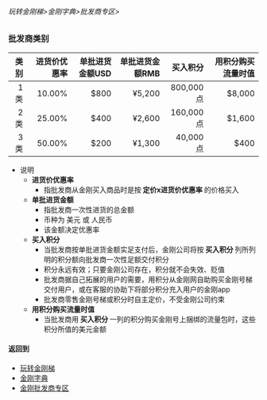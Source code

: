 ###### 玩转金刚梯>金刚字典>批发商专区>
### 批发商类别

|类别|进货价优惠率|单批进货金额USD|单批进货金额RMB|买入积分|用积分购买流量时值|
|-:|-:|-:|-:|-:|-:|
|  1类|10.00%|$800|¥5,200|800,000点 |$8,000|
|  2类|25.00%|$400|¥2,600|160,000点 |$1,600|
|  3类|50.00%|$200|¥1,300| 40,000点 |$400|




- 说明
  - <strong>进货价优惠率</strong>
    - 指批发商从金刚买入商品时是按<strong> 定价x进货价优惠率 </strong>的价格买入
  - <strong>单批进货金额</strong>
    - 指批发商一次性进货的总金额
    - 币种为 美元 或 人民币
    - 该金额决定优惠率
  - <strong>买入积分</strong>
    - 当批发商按单批进货金额实足支付后，金刚公司将按<strong> 买入积分 </strong>列所列明的积分额向批发商一次性足额交付积分
    - 积分永远有效；只要金刚公司存在，积分就不会失效、贬值
    - 批发商据自己拓展的用户的需要，用积分从金刚网自助购买金刚号梯交付用户，或在客服的协助下将部分积分充入用户的金刚app
    - 批发商零售金刚号梯或积分时自主定价，不受金刚公司约束
  - <strong>用积分购买流量时值</strong>
    - 当批发商用<strong> 买入积分 </strong>一列的积分购买金刚号上捆绑的流量包时，这些积分所值的美元金额

#### 返回到
- [玩转金刚梯](https://github.com/a2zitpro/web/blob/master/LadderFree/A.md)
- [金刚字典](https://github.com/a2zitpro/web/blob/master/LadderFree/kkDictionary/KKDictionary.md)
- [金刚批发商专区](https://github.com/a2zitpro/web/blob/master/LadderFree/kkDictionary/KKWholesalersZone.md)



